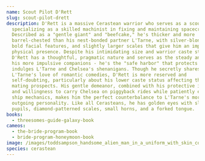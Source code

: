 ```yaml
---
name: Scout Pilot D'Rett
slug: scout-pilot-drett
description: D'Rett is a massive Cerastean warrior who serves as a scout pilot,
  specializing as a skilled machinist in fixing and maintaining spacecraft.
  Described as a "gentle giant" and "beefcake," he's thicker and more
  barrel-chested than his nest-bonded partner L'Tarne, with silver-blonde hair,
  bold facial features, and slightly larger scales that give him an imposing
  physical presence. Despite his intimidating size and warrior caste status,
  D'Rett has a thoughtful, pragmatic nature and serves as the steady anchor for
  his more impulsive companions - he's the "safe harbor" that protects and
  indulges L'Tarne and Chelsea's shenanigans. Though he secretly shares
  L'Tarne's love of romantic comedies, D'Rett is more reserved and
  self-doubting, particularly about his lower caste status affecting their
  mating prospects. His gentle demeanor, combined with his protective instincts
  and willingness to carry Chelsea on piggyback rides while patiently explaining
  ship mechanics, makes him the perfect counterbalance to L'Tarne's more
  outgoing personality. Like all Cerasteans, he has golden eyes with slit
  pupils, diamond-patterned scales, small horns, and a forked tongue.
books:
  - threesomes-guide-galaxy-book
cameos:
  - the-bride-program-book
  - bride-program-honeymoon-book
image: /images/toddsampson_handsome_alien_man_in_a_uniform_with_skin_covered_i_df1f80bb-e570-4bfc-9bd6-99d0eed372ca.png
species: cerastean
---
```


